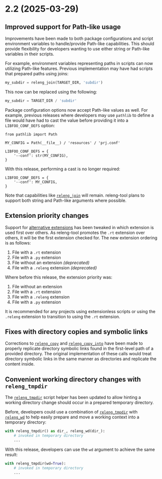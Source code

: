 # 2.2 (2025-03-29)

## Improved support for Path-like usage

Improvements have been made to both package configurations and script
environment variables to handle/provide Path-like capabilities. This
should provide flexibility for developers wanting to use either string
or Path-like variables in their scripts.

For example, environment variables representing paths in scripts can now
utilizing Path-like features. Previous implementation may have had scripts
that prepared paths using joins:

```python
my_subdir = releng_join(TARGET_DIR, 'subdir')
```

This now can be replaced using the following:

```python
my_subdir = TARGET_DIR / 'subdir'
```

Package configuration options now accept Path-like values as well. For
example, previous releases where developers may use `pathlib` to define
a file would have had to cast the value before providing it into a
`LIBFOO_CONF_DEFS` option:

```
from pathlib import Path

MY_CONFIG = Path(__file__) / 'resources' / 'prj.conf'

LIBFOO_CONF_DEFS = {
    '--conf': str(MY_CONFIG),
}
```

With this release, performing a cast is no longer required:

```
LIBFOO_CONF_DEFS = {
    '--conf': MY_CONFIG,
}
```

Note that capabilities like [`releng_join`](releng_tool.releng_join) will
remain. releng-tool plans to support both string and Path-like arguments
where possible.

## Extension priority changes

Support for [alternative extensions](/guides/tips/alternative-extensions)
has been tweaked in which extension is used first over others. As
releng-tool promotes the `.rt` extension over others, it will be the
first extension checked for. The new extension ordering is as follows:

1. File with a `.rt` extension
1. File with a `.py` extension
1. File without an extension *(deprecated)*
1. File with a `.releng` extension *(deprecated)*

Where before this release, the extension priority was:

1. File without an extension
1. File with a `.rt` extension
1. File with a `.releng` extension
1. File with a `.py` extension

It is recommended for any projects using extensionless scripts or using the
`.releng` extension to transition to using the `.rt` extension.

## Fixes with directory copies and symbolic links

Corrections to [`releng_copy`](releng_tool.releng_copy) and
[`releng_copy_into`](releng_tool.releng_copy_into) have been made to
properly replicate directory symbolic links found in the first-level path
of a provided directory. The original implementation of these calls would
treat directory symbolic links in the same manner as directories and
replicate the content inside.

## Convenient working directory changes with `releng_tmpdir`

The [`releng_tmpdir`](releng_tool.releng_tmpdir) script helper has been
updated to allow hinting a working directory change should occur in a
prepared temporary directory.

Before, developers could use a combination of
[`releng_tmpdir`](releng_tool.releng_tmpdir) with
[`releng_wd`](releng_tool.releng_wd) to help easily prepare and
move a working context into a temporary directory:

```python
with releng_tmpdir() as dir_, releng_wd(dir_):
    # invoked in temporary directory
    ...
```

With this release, developers can use the `wd` argument to achieve the
same result:

```python
with releng_tmpdir(wd=True):
    # invoked in temporary directory
    ...
```
